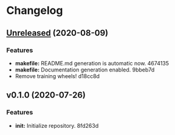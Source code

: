 # Changelog

## [Unreleased](https://github.com/Hoverbear-Consulting/junctor/compare/v0.1.0...HEAD) (2020-08-09)

### Features

* **makefile:** README.md generation is automatic now. 4674135
* **makefile:** Documentation generation enabled. 9bbeb7d
* Remove training wheels! d18cc8d


## v0.1.0 (2020-07-26)

### Features

* **init:** Initialize repository. 8fd263d



